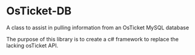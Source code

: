# OsTicket-DB
A class to assist in pulling information from an OsTicket MySQL database

The purpose of this library is to create a c# framework to replace the lacking osTicket API.
